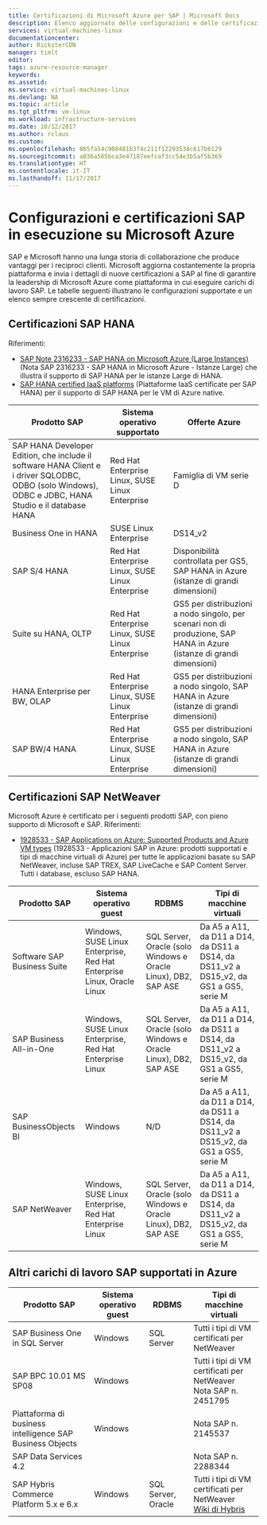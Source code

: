 ```yaml
---
title: Certificazioni di Microsoft Azure per SAP | Microsoft Docs
description: Elenco aggiornato delle configurazioni e delle certificazioni SAP attualmente disponibili nella piattaforma Azure.
services: virtual-machines-linux
documentationcenter: 
author: RicksterCDN
manager: timlt
editor: 
tags: azure-resource-manager
keywords: 
ms.assetid: 
ms.service: virtual-machines-linux
ms.devlang: NA
ms.topic: article
ms.tgt_pltfrm: vm-linux
ms.workload: infrastructure-services
ms.date: 10/12/2017
ms.author: rclaus
ms.custom: 
ms.openlocfilehash: 865fa54c908481b3f4c211f12293538c617b6129
ms.sourcegitcommit: a036a565bca3e47187eefcaf3cc54e3b5af5b369
ms.translationtype: HT
ms.contentlocale: it-IT
ms.lasthandoff: 11/17/2017
---
```

# <a name="sap-certifications-and-configurations-running-on-microsoft-azure"></a>Configurazioni e certificazioni SAP in esecuzione su Microsoft Azure

SAP e Microsoft hanno una lunga storia di collaborazione che produce vantaggi per i reciproci clienti. Microsoft aggiorna costantemente la propria piattaforma e invia i dettagli di nuove certificazioni a SAP al fine di garantire la leadership di Microsoft Azure come piattaforma in cui eseguire carichi di lavoro SAP. Le tabelle seguenti illustrano le configurazioni supportate e un elenco sempre crescente di certificazioni. 

## <a name="sap-hana-certifications"></a>Certificazioni SAP HANA
Riferimenti:

- [SAP Note 2316233 - SAP HANA on Microsoft Azure (Large Instances)](https://launchpad.support.sap.com/#/notes/2316233) (Nota SAP 2316233 - SAP HANA in Microsoft Azure - Istanze Large) che illustra il supporto di SAP HANA per le istanze Large di HANA.
- [SAP HANA certified IaaS platforms](https://www.sap.com/dmc/exp/2014-09-02-hana-hardware/enEN/iaas.html#categories=Amazon%20Web%20Services%2CMicrosoft%20Azure) (Piattaforme IaaS certificate per SAP HANA) per il supporto di SAP HANA per le VM di Azure native.

| Prodotto SAP | Sistema operativo supportato | Offerte Azure |
| --- | --- | --- |
| SAP HANA Developer Edition, che include il software HANA Client e i driver SQLODBC, ODBO (solo Windows), ODBC e JDBC, HANA Studio e il database HANA | Red Hat Enterprise Linux, SUSE Linux Enterprise | Famiglia di VM serie D |
| Business One in HANA | SUSE Linux Enterprise | DS14_v2 |
| SAP S/4 HANA |Red Hat Enterprise Linux, SUSE Linux Enterprise | Disponibilità controllata per GS5, SAP HANA in Azure (istanze di grandi dimensioni) |
| Suite su HANA, OLTP | Red Hat Enterprise Linux, SUSE Linux Enterprise | GS5 per distribuzioni a nodo singolo, per scenari non di produzione, SAP HANA in Azure (istanze di grandi dimensioni) |
| HANA Enterprise per BW, OLAP | Red Hat Enterprise Linux, SUSE Linux Enterprise | GS5 per distribuzioni a nodo singolo, SAP HANA in Azure (istanze di grandi dimensioni) |
| SAP BW/4 HANA | Red Hat Enterprise Linux, SUSE Linux Enterprise | GS5 per distribuzioni a nodo singolo, SAP HANA in Azure (istanze di grandi dimensioni) |

## <a name="sap-netweaver-certifications"></a>Certificazioni SAP NetWeaver
Microsoft Azure è certificato per i seguenti prodotti SAP, con pieno supporto di Microsoft e SAP.
Riferimenti:

- [1928533 - SAP Applications on Azure: Supported Products and Azure VM types](https://launchpad.support.sap.com/#/notes/1928533) (1928533 - Applicazioni SAP in Azure: prodotti supportati e tipi di macchine virtuali di Azure) per tutte le applicazioni basate su SAP NetWeaver, incluse SAP TREX, SAP LiveCache e SAP Content Server. Tutti i database, escluso SAP HANA.


| Prodotto SAP | Sistema operativo guest | RDBMS | Tipi di macchine virtuali |
| --- | --- | --- | --- |
| Software SAP Business Suite |Windows, SUSE Linux Enterprise, Red Hat Enterprise Linux, Oracle Linux |SQL Server, Oracle (solo Windows e Oracle Linux), DB2, SAP ASE |Da A5 a A11, da D11 a D14, da DS11 a DS14, da DS11_v2 a DS15_v2, da GS1 a GS5, serie M |
| SAP Business All-in-One |Windows, SUSE Linux Enterprise, Red Hat Enterprise Linux |SQL Server, Oracle (solo Windows e Oracle Linux), DB2, SAP ASE |Da A5 a A11, da D11 a D14, da DS11 a DS14, da DS11_v2 a DS15_v2, da GS1 a GS5, serie M |
| SAP BusinessObjects BI |Windows |N/D |Da A5 a A11, da D11 a D14, da DS11 a DS14, da DS11_v2 a DS15_v2, da GS1 a GS5, serie M |
| SAP NetWeaver |Windows, SUSE Linux Enterprise, Red Hat Enterprise Linux |SQL Server, Oracle (solo Windows e Oracle Linux), DB2, SAP ASE |Da A5 a A11, da D11 a D14, da DS11 a DS14, da DS11_v2 a DS15_v2, da GS1 a GS5, serie M |

## <a name="other-sap-workload-supported-on-azure"></a>Altri carichi di lavoro SAP supportati in Azure

| Prodotto SAP | Sistema operativo guest | RDBMS | Tipi di macchine virtuali |
| --- | --- | --- | --- |
| SAP Business One in SQL Server | Windows  | SQL Server | Tutti i tipi di VM certificati per NetWeaver |
| SAP BPC 10.01 MS SP08 | Windows | | Tutti i tipi di VM certificati per NetWeaver<br /> Nota SAP n. 2451795 |
| Piattaforma di business intelligence SAP Business Objects | Windows | | Nota SAP n. 2145537 |
| SAP Data Services 4.2 | | | Nota SAP n. 2288344 |
| SAP Hybris Commerce Platform 5.x e 6.x | Windows | SQL Server, Oracle | Tutti i tipi di VM certificati per NetWeaver<br /> [Wiki di Hybris](https://wiki.hybris.com/display/SUP/Using+the+hybris+Platform+with+the+Cloud) |
